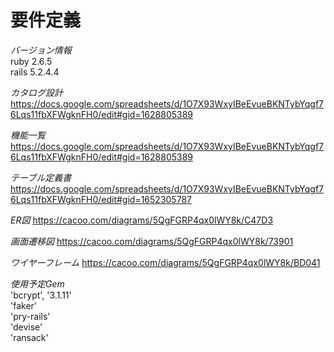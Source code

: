 # 要件定義

*バージョン情報*\
ruby 2.6.5\
rails 5.2.4.4

*カタログ設計*
https://docs.google.com/spreadsheets/d/1O7X93WxyIBeEvueBKNTybYqgf76Lqs11fbXFWgknFH0/edit#gid=1628805389

*機能一覧*
https://docs.google.com/spreadsheets/d/1O7X93WxyIBeEvueBKNTybYqgf76Lqs11fbXFWgknFH0/edit#gid=1628805389

*テーブル定義書*
https://docs.google.com/spreadsheets/d/1O7X93WxyIBeEvueBKNTybYqgf76Lqs11fbXFWgknFH0/edit#gid=1652305787

*ER図*
https://cacoo.com/diagrams/5QgFGRP4qx0lWY8k/C47D3

*画面遷移図*
https://cacoo.com/diagrams/5QgFGRP4qx0lWY8k/73901

*ワイヤーフレーム*
https://cacoo.com/diagrams/5QgFGRP4qx0lWY8k/BD041

*使用予定Gem*\
'bcrypt', '3.1.11'\
'faker'\
'pry-rails'\
'devise'\
'ransack'
